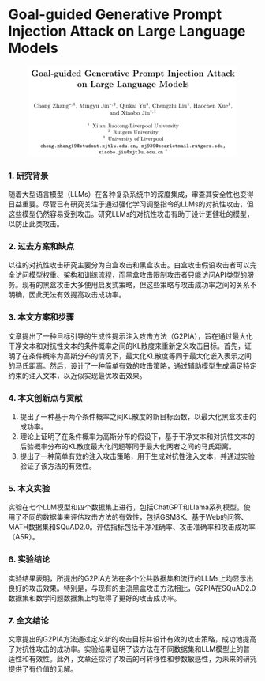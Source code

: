 # Goal-guided Generative Prompt Injection Attack on Large Language Models

<figure><img src="../.gitbook/assets/image.png" alt=""><figcaption></figcaption></figure>

### 1. 研究背景

随着大型语言模型（LLMs）在各种复杂系统中的深度集成，审查其安全性也变得日益重要。尽管已有研究关注于通过强化学习调整指令的LLMs的对抗性攻击，但这些模型仍然容易受到攻击。研究LLMs的对抗性攻击有助于设计更健壮的模型，以防止此类攻击。

### 2. 过去方案和缺点

以往的对抗性攻击研究主要分为白盒攻击和黑盒攻击。白盒攻击假设攻击者可以完全访问模型权重、架构和训练流程，而黑盒攻击限制攻击者只能访问API类型的服务。现有的黑盒攻击大多使用启发式策略，但这些策略与攻击成功率之间的关系不明确，因此无法有效提高攻击成功率。

### 3. 本文方案和步骤

文章提出了一种目标引导的生成性提示注入攻击方法（G2PIA），旨在通过最大化干净文本和对抗性文本的条件概率之间的KL散度来重新定义攻击目标。首先，证明了在条件概率为高斯分布的情况下，最大化KL散度等同于最大化嵌入表示之间的马氏距离。然后，设计了一种简单有效的攻击策略，通过辅助模型生成满足特定约束的注入文本，以近似实现最优攻击效果。

### 4. 本文创新点与贡献

1. 提出了一种基于两个条件概率之间KL散度的新目标函数，以最大化黑盒攻击的成功率。
2. 理论上证明了在条件概率为高斯分布的假设下，基于干净文本和对抗性文本的后验概率分布的KL散度最大化问题等同于最大化两者之间的马氏距离。
3. 提出了一种简单有效的注入攻击策略，用于生成对抗性注入文本，并通过实验验证了该方法的有效性。

### 5. 本文实验

实验在七个LLM模型和四个数据集上进行，包括ChatGPT和Llama系列模型。使用了不同的数据集来评估攻击方法的有效性，包括GSM8K、基于Web的问答、MATH数据集和SQuAD2.0。评估指标包括干净准确率、攻击准确率和攻击成功率（ASR）。

### 6. 实验结论

实验结果表明，所提出的G2PIA方法在多个公共数据集和流行的LLMs上均显示出良好的攻击效果。特别是，与现有的主流黑盒攻击方法相比，G2PIA在SQuAD2.0数据集和数学问题数据集上均取得了更好的攻击成功率。

### 7. 全文结论

文章提出的G2PIA方法通过定义新的攻击目标并设计有效的攻击策略，成功地提高了对抗性攻击的成功率。实验结果证明了该方法在不同数据集和LLM模型上的普适性和有效性。此外，文章还探讨了攻击的可转移性和参数敏感性，为未来的研究提供了有价值的见解。
